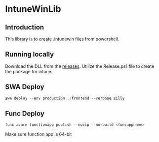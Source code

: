# IntuneWinLib

## Introduction

This library is to create .intunewin files from powershell.

## Running locally

Download the DLL from the [releases](https://github.com/redanthrax/intunewinlib/releases/).
Utilize the Release.ps1 file to create the package for intune.

## SWA Deploy

```powershell
swa deploy --env production ./frontend --verbose silly
```

## Func Deploy
```powershell
func azure functionapp publish --nozip --no-build <funcappname>
```

Make sure function app is 64-bit